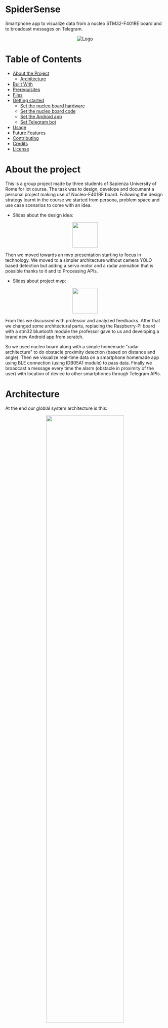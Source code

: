 # SpiderSense
Smartphone app to visualize data from a nucleo STM32-F401RE board and to broadcast messages on Telegram.

<p align="center">
  <a href="https://www.hackster.io/163479/spider-sense-e3912e">
    <img src="https://raw.githubusercontent.com/not-a-genius/spiderSense/master/our_doc/readme_images/allProj.png" alt="Logo">
  </a>
</p>

# Table of Contents

* [About the Project](#about-the-project)
  * [Architecture](#architecture)
* [Built With](#built-with)
* [Prerequisites](#prerequisites)
* [Files](#files)
* [Getting started](#getting-started)
  * [Set the nucleo board hardware](#set-the-nucleo-board-hardware)
  * [Set the nucleo board code](#set-the-nucleo-board-code)
  * [Set the Android app](#set-the-android-app)
  * [Set Telegram bot](#set-the-telegram-bot)
* [Usage](#usage)
* [Future Features](#future-features)
* [Contributing](#contributing)
* [Credits](#credits)
* [License](#license)


# About the project

This is a group project made by three students of Sapienza University of Rome for Iot course. The task was to design, develope and document a personal project making use of Nucleo-F401RE board.
Following the design strategy learnt in the course we started from persona, problem space and use case scenarios to come with an idea.
- Slides about the design idea:
<p align="center">

  <a href="https://www.slideshare.net/GiuseppeCapaldi/spidersense-project-design-idea">
    <img src="https://raw.githubusercontent.com/not-a-genius/spiderSense/master/our_doc/readme_images/Slideshare-logo.jpeg" width="80" height="80">
  </a>
</p>

Then we moved towards an mvp presentation starting to focus in technology. We moved to a simpler architecture without camera YOLO based detection but adding a servo motor and a radar animation that is possible thanks to it and to Processing APIs.
- Slides about project mvp:
<p align="center">

  <a href="https://www.slideshare.net/GiuseppeCapaldi/spider-sense-project-first-mvp">
    <img src="https://raw.githubusercontent.com/not-a-genius/spiderSense/master/our_doc/readme_images/Slideshare-logo.jpeg" width="80" height="80">
  </a>
</p>
From this we discussed with professor and analyzed feedbacks. After that we changed some architectural parts, replacing the Raspberry-PI board with a stm32 bluetooth module the professor gave to us and developing a brand new Android app from scratch.

So we used nucleo board along with a simple homemade "radar architecture" to do obstacle proximity detection (based on distance and angle). Then we visualize real-time data on a smartphone homemade app using BLE connection (using IDB05A1 module) to pass data. Finally we broadcast a message every time the alarm (obstacle in proximity of the user) with location of device to other smartphones through Telegram APIs.

# Architecture
At the end our globlal system architecture is this:
<p align="center">
<img src="https://raw.githubusercontent.com/not-a-genius/spiderSense/master/our_doc/readme_images/diagramFinalIot.jpg" width="70%" height="70%"></img>
</p>

# Built with

**Nucleo board**
* [MbedOs](https://www.mbed.com/en/platform/mbed-os/)

**Android app**
* [Android](https://developer.android.com/)
* [Processing for Android](https://android.processing.org/)

**Telegram bot**
* [Node js](https://nodejs.org/it/)
* [Mongo db](https://www.mongodb.com/it)
* [Heroku](https://elements.heroku.com/addons/mongolab)

# Prerequisites
- Android 9.0 (app has been tested on samsung s8 smartphone)
- Nucleo stm32-F401RE board
- Nucleo IDB05A1 bluetooth shield
- Telegram app installed

# Files
Files are organized as follows:
- Android: here you have the Android app files
- 'Nucleo Board': here you have Nucleo-F401RE code and used libraries
- 'Telegram Bot': here you have the code to do the telegram bot
- our_doc: here you have images for readme and other stuff
- 'Compiled Files': here you have apk file to install on your Android smartphone and bin file to copy on Nucleo board



# Getting started
## Set the nucleo board hardware
Follow the schematic you find on [Hackster.io page](https://www.hackster.io/163479/spider-sense-e3912e).
## Set the nucleo board code
1. Compile on [Mbed online compiler](https://ide.mbed.com/compiler/), or on an offline version, the code for nucleo board you can find in folder: **master/'Nucleo board'**. Here you can find the **"main.cpp"** code file, the needed custom libraries.
Now you will have a **.bin** file with the executable for nucleo board.

2.  Copy and paste **.bin** file in the folder of Nucleo board after you have mounted the usb drive.

3. As soon as you give power to the board the code will be executed.

NB: It's possible to copy simply the *.bin* file provided in the *Compiled Files* folder

## Set the Android App
1. On android  studio you have to open the folder of the project you can find here: **master/Android/spiderSense**.
Then you need to build and run the app on your device (you cannot emulate on android studio a smartphone cause of bluetooth connection requirements).
To do so:
2. Connect your phone through usb, give permission to trust your computer
3. Enable debug mode on your phone.
4. Press "Run" button and select your device
5. The app will start automatically on your phone if no error occurs.

NB: It's possible to install simply the *.apk* file provided in the *Compiled Files* folder

## Set the Telegram bot
To do so you need do add the bot **@SpiderSenseBot** on Telegram and then register your device sending the message: **/tie \<deviceId\>**, where **\<deviceId\>**  is the username you want to be registered with on the bot.
Now you are ready to receive notification of messages from the bot.

The purpose of this telegram bot is to let people who are interested in particular device, receive urgent notifications from it.
A device sends GET request with its id to the server which also serves as a Telegram bot. Then, the bot will send notifications to users who are associated with the device. It's also possible to send geo data(latitude and longitude) about current position to the server so people in charge of will also know where the device is.

To associate a Telegram account with a device, user should speak with the bot and send to him the following command:
```
/tie {device}
```
Where **device** is a device username chosen by user.

So, if the device with such id will send a request, the user will be notified.

To store telegram accounts associated with devices, the server uses MongoDB.




# Usage

Having the nucleo board connected and running the IDB05A1 module attached on top of nucleo board will start "advertising", broadcasting data to the devices in the signal field.

Start SpiderSense app and click on Settings -> Connect.
If the board is recognized you will see the text Spidersense appear on the settings sceen.

Now the nucleo board will start moving the servo and receving data from ultrasonic sensor.

On your app, coming back to home screen, you should see a radar animation showing what data the app is receiving from the nucleo board, so the angle in which the servo is positioned and the obstacle distance (if it is detected in a close range).
<p align="center">
<img src="https://raw.githubusercontent.com/not-a-genius/spiderSense/master/our_doc/readme_images/mock2.jpg" width="30%" height="30%"></img>
</p>
Now if the number of detected objects in a close field goes over a fixed threshold a timer will start.
You should see a countdown text animation on the settings screen.
If within 10 sec you don't press the stop the alarm button a message with your id and location will be sent to all the devices registered on the SpiderSense telegram bot.

If you press the stop the alarm button the counter of objects detected will be reset, ready to trigger the alarm timer again.

You can also disconnect and connect again to the board.
<p align="center">
<img src="https://raw.githubusercontent.com/not-a-genius/spiderSense/master/our_doc/readme_images/mock1.jpg"  width="30%" height="30%"></img>
</p>
What all the devices registered on telegram bot should see is a message with the id linked to the device which triggered the alarm and an image from google maps apis showing its gps location.

Example of a message from the bot:
<p align="center">
<img src="https://raw.githubusercontent.com/not-a-genius/spiderSense/master/our_doc/readme_images/Message_example.png" display="block" margin-left="auto" margin-right="auto"></img>
</p>

# Future Features
Features to be implemented:
- other android versions compatibility
- improve UI and app look and feel
- encrypt data towards telegram servers
- make auth login in app
- improve nucleo hw/sw

# Contributing

Contributions are what make the open source community such an amazing place to be learn, inspire, and create. Any contributions you make are **greatly appreciated**.

1. Fork the Project
2. Create your Feature Branch (`git checkout -b feature/AmazingFeature`)
3. Commit your Changes (`git commit -m 'Add some AmazingFeature`)
4. Push to the Branch (`git push origin feature/AmazingFeature`)
5. Open a Pull Request

# Credits:
- Giuseppe Capaldi [<img src="https://raw.githubusercontent.com/not-a-genius/spiderSense/master/our_doc/readme_images/gitIcon.png" height="20" width="20" >](https://github.com/not-a-genius)
					[<img src="https://raw.githubusercontent.com/not-a-genius/spiderSense/master/our_doc/readme_images/inIcon.png" height="20" width="20" >](https://www.linkedin.com/in/giuseppe-capaldi-56688a171/)
- Marco Costa [<img src="https://raw.githubusercontent.com/not-a-genius/spiderSense/master/our_doc/readme_images/gitIcon.png" height="20" width="20" >](https://github.com/marcocosta96/)
					[<img src="https://raw.githubusercontent.com/not-a-genius/spiderSense/master/our_doc/readme_images/inIcon.png" height="20" width="20" >](https://www.linkedin.com/in/marco-costa-ecs)
- Artem Savchuck [<img src="https://raw.githubusercontent.com/not-a-genius/spiderSense/master/our_doc/readme_images/gitIcon.png" height="20" width="20" >](https://github.com/Artem723)
 					[<img src="https://raw.githubusercontent.com/not-a-genius/spiderSense/master/our_doc/readme_images/inIcon.png" height="20" width="20" >](https://www.linkedin.com/in/artem-savchuk-7278a7170/)


# License:
 Code is under Apache License 2.0.
